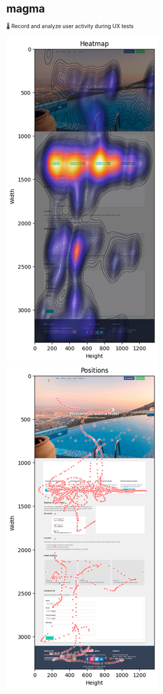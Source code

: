 # magma
🌡️ Record and analyze user activity during UX tests

<img src="assets/sample.png"> <img src="assets/sample_2.png">
